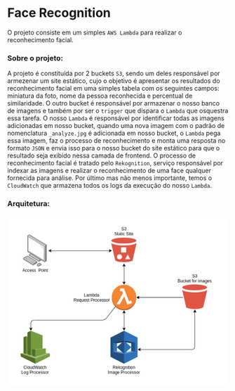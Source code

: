 # Face Recognition

O projeto consiste em um simples `AWS Lambda` para realizar o reconhecimento facial.

### Sobre o projeto:

A projeto é constituída por 2 buckets `S3`, sendo um deles responsável por armezenar um site estático, cujo o objetivo é apresentar os resultados do reconhecimento facial em uma simples tabela com os seguintes campos: miniatura da foto, nome da pessoa reconhecida e percentual de similaridade.
O outro bucket é responsável por armazenar o nosso banco de imagens e também por ser o `trigger` que dispara o `Lambda` que osquestra essa tarefa.
O nosso `Lambda` é responsável por identificar todas as imagens adicionadas em nosso bucket, quando uma nova imagem com o padrão de nomenclatura `_analyze.jpg` é adicionada em nosso bucket, o `Lambda` pega essa imagem, faz o processo de reconhecimento e monta uma resposta no formato `JSON` e envia isso para o nosso bucket do site estático para que o resultado seja exibido nessa camada de frontend.
O processo de reconhecimento facial é tratado pelo `Rekognition`, serviço responsável por indexar as imagens e realizar o reconhecimento de uma face qualquer fornecida para análise.
Por último mas não menos importante, temos o `CloudWatch` que armazena todos os logs da execução do nosso `Lambda`.


### Arquitetura:

[![node](https://github.com/jonathanmdr/face-rekognition-lambda/blob/master/docs/rekognition.png)](https://github.com/jonathanmdr/face-rekognition-lambda/blob/master)
